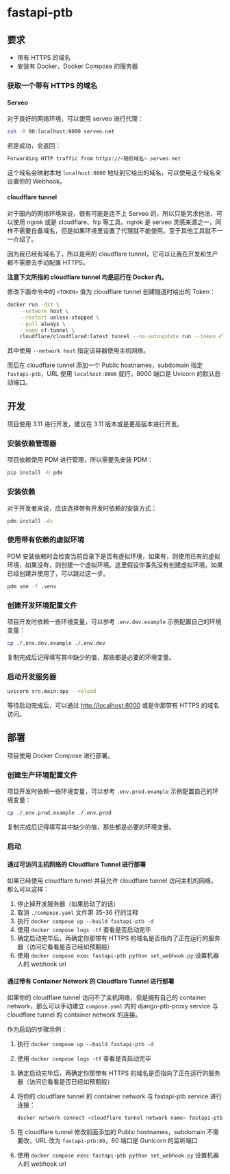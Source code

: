 # fastapi-ptb

## 要求

-   带有 HTTPS 的域名
-   安装有 Docker、Docker Compose 的服务器

### 获取一个带有 HTTPS 的域名

#### Serveo

对于良好的网络环境，可以使用 serveo 进行代理：

```bash
ssh -R 80:localhost:8000 serveo.net
```

若是成功，会返回：

```bash
Forwarding HTTP traffic from https://<随机域名>.serveo.net
```

这个域名会映射本地 `localhost:8000` 地址到它给出的域名，可以使用这个域名来设置你的 Webhook。

#### cloudflare tunnel

对于国内的网络环境来说，很有可能是连不上 Serveo 的，所以只能另求他法，可以使用 ngrok 或是 cloudflare、frp 等工具。ngrok 是 serveo 灵感来源之一，同样不需要自备域名，但是如果环境里设置了代理就不能使用。至于其他工具就不一一介绍了。

因为我已经有域名了，所以是用的 cloudflare tunnel，它可以让我在开发和生产都不需要去手动配置 HTTPS。

**注意下文所指的 cloudflare tunnel 均是运行在 Docker 内。**

修改下面命令中的 `<TOKEN>` 值为 cloudflare tunnel 创建隧道时给出的 Token：

```bash
docker run -dit \
    --network host \
    --restart unless-stopped \
    --pull always \
    --name cf-tunnel \
    cloudflare/cloudflared:latest tunnel --no-autoupdate run --token <TOKEN>
```

其中使用 `--network host` 指定该容器使用主机网络。

而后在 cloudflare tunnel 添加一个 Public hostnames，subdomain 指定 `fastapi-ptb`，URL 使用 `localhost:8000` 就行，8000 端口是 Uvicorn 的默认启动端口。

## 开发

项目使用 3.11 进行开发，建议在 3.11 版本或是更高版本进行开发。

### 安装依赖管理器

项目依赖使用 PDM 进行管理，所以需要先安装 PDM：

```bash
pip install -U pdm
```

### 安装依赖

对于开发者来说，应该选择带有开发时依赖的安装方式：

```bash
pdm install -dv
```

### 使用带有依赖的虚拟环境

PDM 安装依赖时会检查当前目录下是否有虚拟环境，如果有，则使用已有的虚拟环境，如果没有，则创建一个虚拟环境。这里假设你事先没有创建虚拟环境，如果已经创建并使用了，可以跳过这一步。

```bash
pdm use -f .venv
```

### 创建开发环境配置文件

项目开发时依赖一些环境变量，可以参考 `.env.dev.example` 示例配置自己的环境变量：

```bash
cp ./.env.dev.example ./.env.dev
```

复制完成后记得填写其中缺少的值，那些都是必要的环境变量。

### 启动开发服务器

```bash
uvicorn src.main:app --reload
```

等待启动完成后，可以通过 <http://localhost:8000> 或是你那带有 HTTPS 的域名访问。

## 部署

项目使用 Docker Compose 进行部署。

### 创建生产环境配置文件

项目开发时依赖一些环境变量，可以参考 `.env.prod.example` 示例配置自己的环境变量：

```bash
cp ./.env.prod.example ./.env.prod
```

复制完成后记得填写其中缺少的值，那些都是必要的环境变量。

### 启动

#### 通过可访问主机网络的 Cloudflare Tunnel 进行部署

如果已经使用 cloudflare tunnel 并且允许 cloudflare tunnel 访问主机的网络，那么可以这样：

1. 停止掉开发服务器（如果启动了的话）
2. 取消 `./compose.yaml` 文件第 35-36 行的注释
3. 执行 `docker compose up --build fastapi-ptb -d`
4. 使用 `docker compose logs -tf` 查看是否启动完毕
5. 确定启动完毕后，再确定你那带有 HTTPS 的域名是否指向了正在运行的服务器（访问它看看是否已经如预期般）
6. 使用 `docker compose exec fastapi-ptb python set_webhook.py` 设置机器人的 webhook url

#### 通过带有 Container Network 的 Cloudflare Tunnel 进行部署

如果你的 cloudflare tunnel 访问不了主机网络，但是拥有自己的 container network，那么可以手动建立 `compose.yaml` 内的 django-ptb-proxy service 与 cloudflare tunnel 的 container network 的连接。

作为启动的步骤示例：

1. 执行 `docker compose up --build fastapi-ptb -d`
2. 使用 `docker compose logs -tf` 查看是否启动完毕
3. 确定启动完毕后，再确定你那带有 HTTPS 的域名是否指向了正在运行的服务器（访问它看看是否已经如预期般）
4. 将你的 cloudflare tunnel 的 container network 与 fastapi-ptb service 进行连接：

    ```bash
    docker network connect <cloudflare tunnel network name> fastapi-ptb
    ```

5. 在 cloudflare tunnel 修改前面添加的 Public hostnames，subdomain 不需要改，URL 改为 `fastapi-ptb:80`，80 端口是 Gunicorn 的监听端口
6. 使用 `docker compose exec fastapi-ptb python set_webhook.py` 设置机器人的 webhook url
